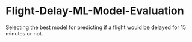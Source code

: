 # Flight-Delay-ML-Model-Evaluation
Selecting the best model for predicting if a flight would be delayed for 15 minutes or not.
